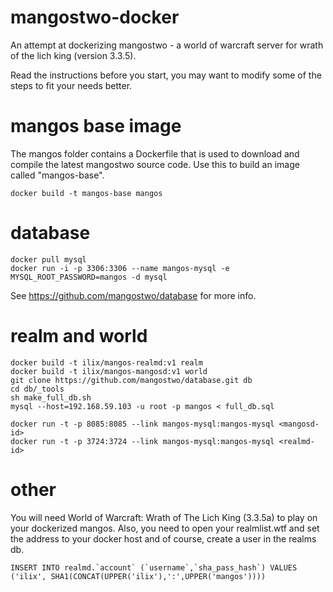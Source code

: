 # mangostwo-docker

An attempt at dockerizing mangostwo - a world of warcraft server for wrath of the lich king (version 3.3.5).

Read the instructions before you start, you may want to modify some of the steps to fit your needs better.

# mangos base image

The mangos folder contains a Dockerfile that is used to download and compile the latest mangostwo source code. Use this to build an image called "mangos-base".

```
docker build -t mangos-base mangos
```

# database

```
docker pull mysql
docker run -i -p 3306:3306 --name mangos-mysql -e MYSQL_ROOT_PASSWORD=mangos -d mysql

```

See https://github.com/mangostwo/database for more info.

# realm and world

```
docker build -t ilix/mangos-realmd:v1 realm
docker build -t ilix/mangos-mangosd:v1 world
git clone https://github.com/mangostwo/database.git db
cd db/_tools
sh make_full_db.sh
mysql --host=192.168.59.103 -u root -p mangos < full_db.sql

docker run -t -p 8085:8085 --link mangos-mysql:mangos-mysql <mangosd-id>
docker run -t -p 3724:3724 --link mangos-mysql:mangos-mysql <realmd-id>

```

# other

You will need World of Warcraft: Wrath of The Lich King (3.3.5a) to play on your dockerized mangos. Also, you need to open your realmlist.wtf and set the address to your docker host and of course, create a user in the realms db.

```
INSERT INTO realmd.`account` (`username`,`sha_pass_hash`) VALUES ('ilix', SHA1(CONCAT(UPPER('ilix'),':',UPPER('mangos'))))
```